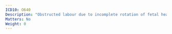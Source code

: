 ```yaml
---
ICD10: O640
Description: "Obstructed labour due to incomplete rotation of fetal head"
Matters: No
Weight: 0
---
```

